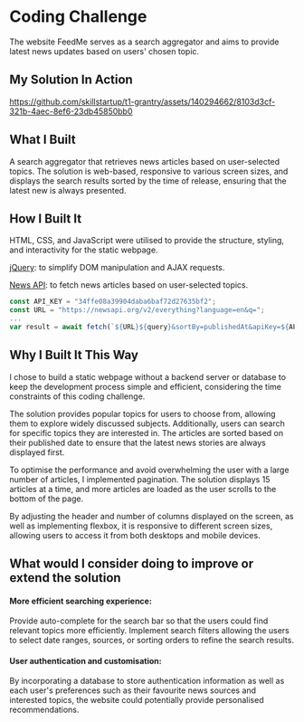 # Coding Challenge
The website FeedMe serves as a search aggregator and aims to provide latest news updates based on users' chosen topic. 

## My Solution In Action
https://github.com/skillstartup/t1-grantry/assets/140294662/8103d3cf-321b-4aec-8ef6-23db45850bb0

## What I Built
A search aggregator that retrieves news articles based on user-selected topics. The solution is web-based, responsive to various screen sizes, and displays the search results sorted by the time of release, ensuring that the latest new is always presented.

## How I Built It
HTML, CSS, and JavaScript were utilised to provide the structure, styling, and interactivity for the static webpage.

[jQuery](https://jquery.com/): to simplify DOM manipulation and AJAX requests.

[News API](https://newsapi.org/): to fetch news articles based on user-selected topics.
```javascript
const API_KEY = "34ffe08a39904daba6baf72d27635bf2";
const URL = "https://newsapi.org/v2/everything?language=en&q=";
...
var result = await fetch(`${URL}${query}&sortBy=publishedAt&apiKey=${API_KEY}`);
```

## Why I Built It This Way
I chose to build a static webpage without a backend server or database to keep the development process simple and efficient, considering the time constraints of this coding challenge.

The solution provides popular topics for users to choose from, allowing them to explore widely discussed subjects. Additionally, users can search for specific topics they are interested in. The articles are sorted based on their published date to ensure that the latest news stories are always displayed first.

To optimise the performance and avoid overwhelming the user with a large number of articles, I implemented pagination. The solution displays 15 articles at a time, and more articles are loaded as the user scrolls to the bottom of the page.

By adjusting the header and number of columns displayed on the screen, as well as implementing flexbox, it is responsive to different screen sizes, allowing users to access it from both desktops and mobile devices.

## What would I consider doing to improve or extend the solution
#### More efficient searching experience:
Provide auto-complete for the search bar so that the users could find relevant topics more efficiently.
Implement search filters allowing the users to select date ranges, sources, or sorting orders to refine the search results.

#### User authentication and customisation:
By incorporating a database to store authentication information as well as each user's preferences such as their favourite news sources and interested topics, the website could potentially provide personalised recommendations.
